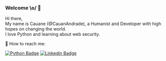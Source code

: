 ### Welcome \o/ :metal:

Hi there, <br>
My name is Cauane (@CauanAndrade), a Humanist and Developer with high hopes on changing the world. <br>
I love Python and learning about web security.

:telescope: How to reach me:

[![Python Badge](https://img.shields.io/badge/www-cauaneandrade.com-purple)](http://www.cauaneandrade.com/)
[![Linkedin Badge](https://img.shields.io/badge/LinkedIn-Cauane%20Andrade-blue)](https://www.linkedin.com/in/cauane-andrade)
